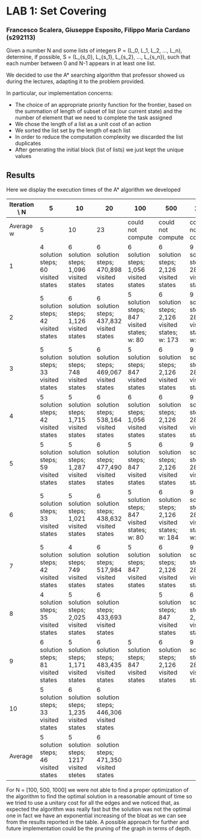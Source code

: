 # LAB 1: Set Covering
### Francesco Scalera, Giuseppe Esposito, Filippo Maria Cardano (s292113)

Given a number N and some lists of integers P = (L_0, L_1, L_2, ..., L_n),
determine, if possible, S = (L_{s_0}, L_{s_1}, L_{s_2}, ..., L_{s_n}),
such that each number between 0 and N-1 appears in at least one list.

We decided to use the A* searching algorithm that professor showed us during the lectures,
adapting it to the problem provided.

In particular, our implementation concerns:
 - The choice of an appropriate priority function for the frontier,
   based on the summation of length of subset of list (our current state) and the number of element that we need to complete the task assigned
 - We chose the length of a list as a unit cost of an action
 - We sorted the list set by the length of each list
 - In order to reduce the computation complexity we discarded the list duplicates
 - After generating the initial block (list of lists) we just kept the unique values 

## Results

Here we display the execution times of the A* algorithm we developed

| **Iteration \ N** | **5** | **10** | **20** | **100**           | **500**           | **1000**          |
|-------------------|-------|--------|--------|-------------------|-------------------|-------------------|
|  Average w                 | 5     | 10     | 23     | could not compute | could not compute | could not compute |
| 1                 | 4 solution steps; 60 visited states   | 6 solution steps; 1,096 visited states   | 6 solution steps; 470,898 visited states   |6 solution steps; 1,056 visited states|6 solution steps; 2,126 visited states| 9 solution steps; 28,925 visited states| 
| 2                 | 5 solution steps; 42 visited states   | 6 solution steps; 1,126 visited states    | 6 solution steps; 437,832 visited states   |5 solution steps; 847 visited states; w: 80|6 solution steps; 2,126 visited states; w: 173|9 solution steps; 28,925 visited states; w: 3077|
| 3                 | 5 solution steps; 33 visited states   | 5 solution steps; 748 visited states    | 6 solution steps; 469,067 visited states   |5 solution steps; 847 visited states|6 solution steps; 2,126 visited states|9 solution steps; 28,925 visited states|
| 4                 | 5 solution steps; 42 visited states   | 5 solution steps; 1,715 visited states    | 6 solution steps; 538,164 visited states   |6 solution steps; 1,056 visited states|6 solution steps; 2,126 visited states|9 solution steps; 28,925 visited states|
| 5                 | 5 solution steps; 59 visited states   | 5 solution steps; 1,287 visited states   | 6 solution steps; 477,490 visited states   |5 solution steps; 847 visited states|6 solution steps; 2,126 visited states|9 solution steps; 28,925 visited states|
| 6                 | 5 solution steps; 33 visited states   | 5 solution steps; 1,021 visited states    | 6 solution steps; 438,632 visited states   |5 solution steps; 847 visited states; w: 80|6 solution steps; 2,126 visited states; w: 184|9 solution steps; 28,925 visited states; w: 2954|
| 7                 | 5 solution steps; 42 visited states   | 4 solution steps; 749 visited states    | 6 solution steps; 517,984 visited states   |                   5 solution steps; 847 visited states|6 solution steps; 2,126 visited states| 9 solution steps; 28,925 visited states|
| 8                 | 4 solution steps; 35 visited states   | 5 solution steps; 2,025 visited states   | 6 solution steps; 433,693 visited states   |                   |5 solution steps; 847 visited states|6 solution steps; 2,126 visited states|9 solution steps; 28,925 visited states
| 9                 | 6 solution steps; 81 visited states   | 5 solution steps; 1,171 visited states    | 6 solution steps; 483,435 visited states   |                   5 solution steps; 847 visited states| 6 solution steps; 2,126 visited states|9 solution steps; 28,925 visited states|
| 10                | 5 solution steps; 33 visited states   | 6 solution steps; 1,235 visited states    | 6 solution steps; 446,306 visited states   |                   |                   |                   |
| Average           | 5 solution steps; 46 visited states   | 5 solution steps; 1217 visited stetes    | 6 solution steps; 471,350 visited states  |                   |                   |                   |

For N = [100, 500, 1000] we were not able to find a proper optimization of the algorithm to find the optimal solution in a reasonable amount of time so we tried to use a unitary cost for all the edges and we noticed that, as expected the algorithm was really fast but the solution was not the optimal one in fact we have an exponential increasing of the bloat as we can see from the results reported in the table. A possible approach for further and future implementation could be the pruning of the graph in terms of depth. 
